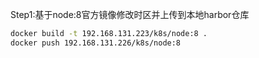Step1:基于node:8官方镜像修改时区并上传到本地harbor仓库
```bash
docker build -t 192.168.131.223/k8s/node:8 .
docker push 192.168.131.226/k8s/node:8
```
